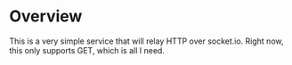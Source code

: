 # Overview

This is a very simple service that will relay HTTP over socket.io. Right
now, this only supports GET, which is all I need.
